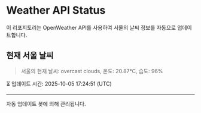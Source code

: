 
# Weather API Status

이 리포지토리는 OpenWeather API를 사용하여 서울의 날씨 정보를 자동으로 업데이트합니다.

## 현재 서울 날씨
> 서울의 현재 날씨: overcast clouds, 온도: 20.87°C, 습도: 96%

⏳ 업데이트 시간: 2025-10-05 17:24:51 (UTC)

---
자동 업데이트 봇에 의해 관리됩니다.
